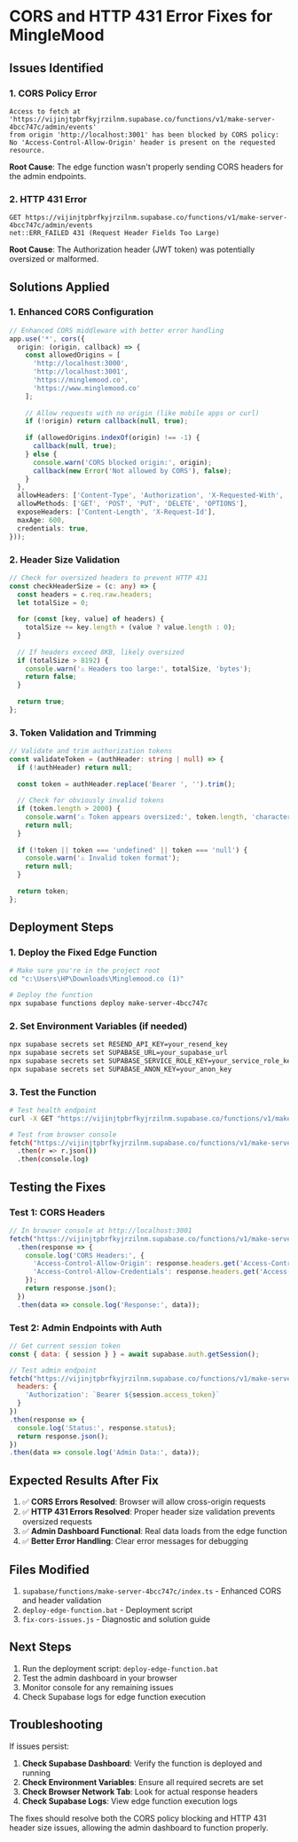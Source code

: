 # CORS and HTTP 431 Error Fixes for MingleMood

## Issues Identified

### 1. CORS Policy Error
```
Access to fetch at 'https://vijinjtpbrfkyjrzilnm.supabase.co/functions/v1/make-server-4bcc747c/admin/events' 
from origin 'http://localhost:3001' has been blocked by CORS policy: 
No 'Access-Control-Allow-Origin' header is present on the requested resource.
```

**Root Cause**: The edge function wasn't properly sending CORS headers for the admin endpoints.

### 2. HTTP 431 Error
```
GET https://vijinjtpbrfkyjrzilnm.supabase.co/functions/v1/make-server-4bcc747c/admin/events 
net::ERR_FAILED 431 (Request Header Fields Too Large)
```

**Root Cause**: The Authorization header (JWT token) was potentially oversized or malformed.

## Solutions Applied

### 1. Enhanced CORS Configuration
```typescript
// Enhanced CORS middleware with better error handling
app.use('*', cors({
  origin: (origin, callback) => {
    const allowedOrigins = [
      'http://localhost:3000', 
      'http://localhost:3001', 
      'https://minglemood.co', 
      'https://www.minglemood.co'
    ];
    
    // Allow requests with no origin (like mobile apps or curl)
    if (!origin) return callback(null, true);
    
    if (allowedOrigins.indexOf(origin) !== -1) {
      callback(null, true);
    } else {
      console.warn('CORS blocked origin:', origin);
      callback(new Error('Not allowed by CORS'), false);
    }
  },
  allowHeaders: ['Content-Type', 'Authorization', 'X-Requested-With', 'Accept'],
  allowMethods: ['GET', 'POST', 'PUT', 'DELETE', 'OPTIONS'],
  exposeHeaders: ['Content-Length', 'X-Request-Id'],
  maxAge: 600,
  credentials: true,
}));
```

### 2. Header Size Validation
```typescript
// Check for oversized headers to prevent HTTP 431
const checkHeaderSize = (c: any) => {
  const headers = c.req.raw.headers;
  let totalSize = 0;
  
  for (const [key, value] of headers) {
    totalSize += key.length + (value ? value.length : 0);
  }
  
  // If headers exceed 8KB, likely oversized
  if (totalSize > 8192) {
    console.warn('⚠️ Headers too large:', totalSize, 'bytes');
    return false;
  }
  
  return true;
};
```

### 3. Token Validation and Trimming
```typescript
// Validate and trim authorization tokens
const validateToken = (authHeader: string | null) => {
  if (!authHeader) return null;
  
  const token = authHeader.replace('Bearer ', '').trim();
  
  // Check for obviously invalid tokens
  if (token.length > 2000) {
    console.warn('⚠️ Token appears oversized:', token.length, 'characters');
    return null;
  }
  
  if (!token || token === 'undefined' || token === 'null') {
    console.warn('⚠️ Invalid token format');
    return null;
  }
  
  return token;
};
```

## Deployment Steps

### 1. Deploy the Fixed Edge Function
```bash
# Make sure you're in the project root
cd "c:\Users\HP\Downloads\Minglemood.co (1)"

# Deploy the function
npx supabase functions deploy make-server-4bcc747c
```

### 2. Set Environment Variables (if needed)
```bash
npx supabase secrets set RESEND_API_KEY=your_resend_key
npx supabase secrets set SUPABASE_URL=your_supabase_url
npx supabase secrets set SUPABASE_SERVICE_ROLE_KEY=your_service_role_key
npx supabase secrets set SUPABASE_ANON_KEY=your_anon_key
```

### 3. Test the Function
```bash
# Test health endpoint
curl -X GET "https://vijinjtpbrfkyjrzilnm.supabase.co/functions/v1/make-server-4bcc747c/health"

# Test from browser console
fetch("https://vijinjtpbrfkyjrzilnm.supabase.co/functions/v1/make-server-4bcc747c/health")
  .then(r => r.json())
  .then(console.log)
```

## Testing the Fixes

### Test 1: CORS Headers
```javascript
// In browser console at http://localhost:3001
fetch("https://vijinjtpbrfkyjrzilnm.supabase.co/functions/v1/make-server-4bcc747c/health")
  .then(response => {
    console.log('CORS Headers:', {
      'Access-Control-Allow-Origin': response.headers.get('Access-Control-Allow-Origin'),
      'Access-Control-Allow-Credentials': response.headers.get('Access-Control-Allow-Credentials')
    });
    return response.json();
  })
  .then(data => console.log('Response:', data));
```

### Test 2: Admin Endpoints with Auth
```javascript
// Get current session token
const { data: { session } } = await supabase.auth.getSession();

// Test admin endpoint
fetch("https://vijinjtpbrfkyjrzilnm.supabase.co/functions/v1/make-server-4bcc747c/admin/stats", {
  headers: {
    'Authorization': `Bearer ${session.access_token}`
  }
})
.then(response => {
  console.log('Status:', response.status);
  return response.json();
})
.then(data => console.log('Admin Data:', data));
```

## Expected Results After Fix

1. ✅ **CORS Errors Resolved**: Browser will allow cross-origin requests
2. ✅ **HTTP 431 Errors Resolved**: Proper header size validation prevents oversized requests
3. ✅ **Admin Dashboard Functional**: Real data loads from the edge function
4. ✅ **Better Error Handling**: Clear error messages for debugging

## Files Modified

1. `supabase/functions/make-server-4bcc747c/index.ts` - Enhanced CORS and header validation
2. `deploy-edge-function.bat` - Deployment script
3. `fix-cors-issues.js` - Diagnostic and solution guide

## Next Steps

1. Run the deployment script: `deploy-edge-function.bat`
2. Test the admin dashboard in your browser
3. Monitor console for any remaining issues
4. Check Supabase logs for edge function execution

## Troubleshooting

If issues persist:

1. **Check Supabase Dashboard**: Verify the function is deployed and running
2. **Check Environment Variables**: Ensure all required secrets are set
3. **Check Browser Network Tab**: Look for actual response headers
4. **Check Supabase Logs**: View edge function execution logs

The fixes should resolve both the CORS policy blocking and HTTP 431 header size issues, allowing the admin dashboard to function properly.